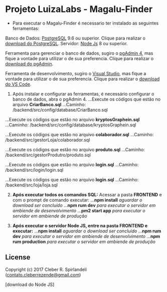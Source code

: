 # Projeto LuizaLabs - Magalu-Finder

- Para executar o Magalu-Finder é necessario ter instalado as seguintes ferramentas:

Banco de Dados: [PostgreSQL] 9.6 ou superior. Clique para realizar o [download do PostgreSQL].
Servidor: [Node Js] 8 ou superior.

Ferramenta para gerenciar o banco de dados, sugiro o [pgAdmin 4], mas fique a vontade para utilizar o de sua preferencia. Clique para realizar o [download do pgAdmin].

Ferramenta de desenvolvimento, sugiro o [Visual Studio], mas fique a vontade para utilizar o de sua preferencia. Clique para realizar o [download do VS Code].

1. Após instalar e configurar as ferramentas, é necessário configurar o banco de dados, abra o pgAdmin 4.
...Execute os códigos que estão no arquivo **CriarBanco.sql**
...Caminho: /backend/src/config/database/CriarBanco.sql

...Execute os códigos que estão no arquivo **kryptosGraphein.sql**
...Caminho: /backend/src/config/database/kryptosGraphein.sql

...Execute os códigos que estão no arquivo **colaborador.sql**
...Caminho: /backend/src/gestorLoja/colaborador.sql

...Execute os códigos que estão no arquivo **produto.sql**
...Caminho: /backend/src/gestorProdutro/produto.sql

...Execute os códigos que estão no arquivo **login.sql**
...Caminho: /backend/src/login/login.sql

...Execute os códigos que estão no arquivo **login.sql**
...Caminho: /backend/src/loja/loja.sql

2. **Após executar todos os comandos SQL:**
Acessar a pasta **FRONTEND** e com o prompt de comando executar:
...**npm install** _aguardar o download ser concluído_
...**npm rum dev** _para executar o servidor em ambiende de desenvolvimento_
...**pm2 start app** _para executar o servidor em ambiende de produção_


3. **Após executar o servidor Node JS, entre na pasta FRONTEND e executar:**
...**npm install** _aguardar o download ser concluído_
...**npm rum dev** _para executar o servidor em ambiende de desenvolvimento_
...**npm rum production** _para executar o servidor em ambiende de produção_

## License
Copyright (c) 2017 Cleber R. Spirlandeli (contato.cleberrezende@gmail.com)

[PostgreSQL]: https://www.postgresql.org/
[download do PostgreSQL]: https://www.enterprisedb.com/downloads/postgres-postgresql-downloads#windows

[Node Js]: https://nodejs.org/en/
[download do Node JS] 

[pgAdmin 4]: https://www.pgadmin.org/
[download do pgAdmin]: https://www.pgadmin.org/download/

[Visual Studio]: https://code.visualstudio.com/
[download do VS Code]: https://code.visualstudio.com/Download
